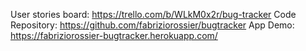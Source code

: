 User stories board: https://trello.com/b/WLkM0x2r/bug-tracker
Code Repository: https://github.com/fabriziorossier/bugtracker
App Demo: https://fabriziorossier-bugtracker.herokuapp.com/